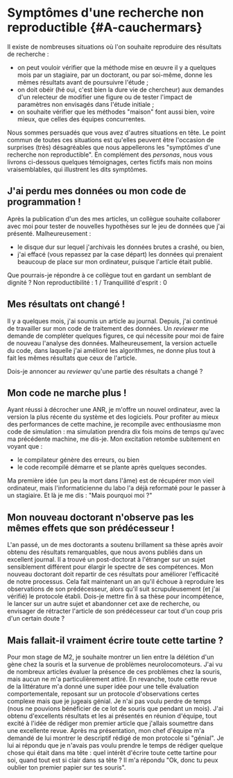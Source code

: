 # Symptômes d'une recherche non reproductible {#A-cauchermars}

Il existe de nombreuses situations où l'on souhaite reproduire des résultats de recherche :

- on peut vouloir vérifier que la méthode mise en œuvre il y a quelques mois par un stagiaire, par un doctorant, ou par soi-même, donne les mêmes résultats avant de poursuivre l'étude ; 
- on doit obéir (hé oui, c'est bien la dure vie de chercheur) aux demandes d'un relecteur de modifier une figure ou de tester l'impact de paramètres non envisagés dans l'étude initiale ; 
- on souhaite vérifier que les méthodes "maison" font aussi bien, voire mieux, que celles des équipes concurrentes. 

Nous sommes persuadés que vous avez d'autres situations en tête. Le point commun de toutes ces situations est qu'elles peuvent être l'occasion de surprises (très) désagréables que nous appellerons les "symptômes d'une recherche non reproductible". En complément des *personas*, nous vous livrons ci-dessous quelques témoignages, certes fictifs mais non moins vraisemblables, qui illustrent les dits symptômes.

## J'ai perdu mes données ou mon code de programmation !

Après la publication d'un des mes articles, un collègue souhaite collaborer 
avec moi pour tester de nouvelles hypothèses sur le jeu de données 
que j'ai présenté. Malheureusement :

- le disque dur sur lequel j'archivais les données brutes a crashé, ou bien, 
- j'ai effacé (vous repassez par la case départ) les données qui prenaient beaucoup de place sur mon ordinateur, 
puisque l'article était publié. 

Que pourrais-je répondre à ce collègue tout en gardant un semblant de dignité ? Non reproductibilité : 1 / Tranquillité d'esprit : 0

## Mes résultats ont changé !

Il y a quelques mois, j'ai soumis un article au journal. Depuis, 
j'ai continué de travailler sur mon code de traitement des données.
Un *reviewer* me demande de compléter quelques figures, ce qui
nécessite pour moi de faire de nouveau l'analyse des données. 
Malheureusement, la version actuelle du code, dans laquelle 
j'ai amélioré les algorithmes, ne donne plus tout à fait 
les mêmes résultats que ceux de l'article. 

Dois-je annoncer au *reviewer* qu'une partie des résultats a changé ?
    
## Mon code ne marche plus !

Ayant réussi à décrocher une ANR, je m'offre un nouvel ordinateur,
avec la version la plus récente du système et des logiciels. 
Pour profiter au mieux des performances de cette machine, je 
recompile avec enthousiasme mon code de simulation : ma simulation prendra dix fois moins de temps qu'avec ma précédente machine, me dis-je. Mon excitation retombe subitement en voyant que :

- le compilateur génère des erreurs, ou bien 
- le code recompilé démarre et se plante après quelques secondes. 

Ma première idée (un peu la mort dans l'âme) est de récupérer mon vieil ordinateur, mais 
l'informaticienne du labo l'a déjà reformaté pour le
passer à un stagiaire. Et là je me dis : "Mais pourquoi moi ?"

## Mon nouveau doctorant n'observe pas les mêmes effets que son prédécesseur !

L'an passé, un de mes doctorants a soutenu brillament sa thèse après
avoir obtenu des résultats remarquables, que nous avons publiés dans 
un excellent journal. Il a trouvé un post-doctorat à l'étranger sur un sujet
sensiblement différent pour élargir le spectre de ses compétences.
Mon nouveau doctorant doit repartir de ces résultats pour améliorer 
l'efficacité de notre processus. Cela fait maintenant un an qu'il échoue à reproduire les observations 
de son prédécesseur, alors qu'il suit scrupuleusement (et j'ai vérifié)
le protocole établi. Dois-je mettre fin à sa thèse pour incompétence, le lancer sur un 
autre sujet et abandonner cet axe de recherche, ou envisager de 
rétracter l'article de son prédécesseur car tout d'un coup pris d'un certain doute ?

## Mais fallait-il vraiment écrire toute cette tartine ?

Pour mon stage de M2, je souhaite montrer un lien entre la délétion d'un gène chez la souris et la survenue de problèmes neurolocomoteurs. J'ai vu de nombreux articles évaluer la présence de ces problèmes chez la souris, mais aucun ne m'a particulièrement attiré. En revanche, toute cette revue de la littérature m'a donné une super idée pour une telle évaluation comportementale, reposant sur un protocole d'observations certes complexe mais que je jugeais génial. Je n'ai pas voulu perdre de temps (nous ne pouvions bénéficier de ce lot de souris que pendant un mois). J'ai obtenu d'excellents résultats et les ai présentés en réunion d'équipe, tout excité à l'idée de rédiger mon premier article que j'allais soumettre dans une excellente revue. Après ma présentation, mon chef d'équipe m'a demandé de lui montrer le descriptif rédigé de mon protocole si "génial". Je lui ai répondu que je n'avais pas voulu prendre le temps de rédiger quelque chose qui était dans ma tête : quel intérêt d'écrire toute cette tartine pour soi, quand tout est si clair dans sa tête ? Il m'a répondu "Ok, donc tu peux oublier ton premier papier sur tes souris".
